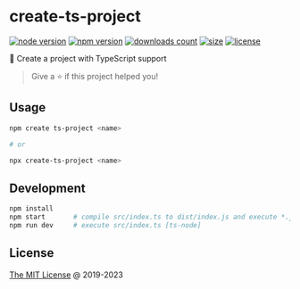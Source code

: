 # create-ts-project

[![node version](https://img.shields.io/node/v/create-ts-project.svg)](https://www.npmjs.com/package/create-ts-project)
[![npm version](https://badge.fury.io/js/create-ts-project.svg)](https://badge.fury.io/js/create-ts-project)
[![downloads count](https://img.shields.io/npm/dt/create-ts-project.svg)](https://www.npmjs.com/package/create-ts-project)
[![size](https://packagephobia.com/badge?p=create-ts-project)](https://packagephobia.com/result?p=create-ts-project)
[![license](https://img.shields.io/npm/l/create-ts-project.svg)](https://piecioshka.mit-license.org)

🔨 Create a project with TypeScript support

> Give a ⭐️ if this project helped you!

## Usage

```bash
npm create ts-project <name>

# or

npx create-ts-project <name>
```

## Development

```bash
npm install
npm start       # compile src/index.ts to dist/index.js and execute *.js file [node]
npm run dev     # execute src/index.ts [ts-node]
```

## License

[The MIT License](https://piecioshka.mit-license.org) @ 2019-2023
